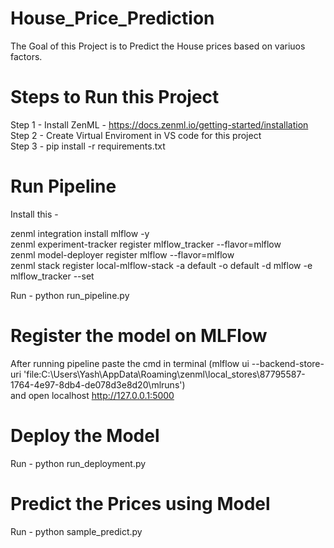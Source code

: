 ﻿# House_Price_Prediction

The Goal of this Project is to Predict the House prices based on variuos factors. 

# Steps to Run this Project

Step 1 - Install ZenML - https://docs.zenml.io/getting-started/installation  <br />
Step 2 - Create Virtual Enviroment in VS code for this project <br />
Step 3 - pip install -r requirements.txt

# Run Pipeline 

Install this - <br />

zenml integration install mlflow -y <br />
zenml experiment-tracker register mlflow_tracker --flavor=mlflow <br />
zenml model-deployer register mlflow --flavor=mlflow <br />
zenml stack register local-mlflow-stack -a default -o default -d mlflow -e mlflow_tracker --set <br />

Run - python run_pipeline.py

# Register the model on MLFlow

After running pipeline paste the cmd in terminal (mlflow ui --backend-store-uri 'file:C:\Users\Yash\AppData\Roaming\zenml\local_stores\87795587-1764-4e97-8db4-de078d3e8d20\mlruns') <br /> and open localhost http://127.0.0.1:5000

# Deploy the Model 

Run - python run_deployment.py

# Predict the Prices using Model

Run - python sample_predict.py
